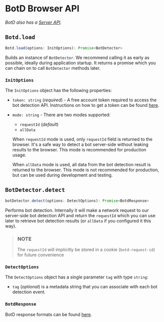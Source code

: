# BotD Browser API
_BotD also has a [Server API](server_api.md)._

## `Botd.load`

```ts
Botd.load(options: InitOptions): Promise<BotDetector>
```

Builds an instance of `BotDetector`. We recommend calling it as early as possible,
ideally during application startup. It returns a promise which you can chain on to call `BotDetector` methods later.

### `InitOptions`
The `InitOptions` object has the following properties:

- `token: string` (_required_) - A free account token required to access the bot detection API.
Instructions on how to get a token can be found [here](/README.md#authentication).

- `mode: string` - There are two modes supported:
  - `requestId` (_default_)
  - `allData`

  When `requestId` mode is used, only `requestId` field is returned to the browser.
  It's a safe way to detect a bot server-side without leaking results to the browser.
  This mode is recommended for production usage.

  When `allData` mode is used, all data from the bot detection result is returned to the browser.
  This mode is not recommended for production, but can be used during development and testing.

## `BotDetector.detect`

```ts
botDetector.detect(options: DetectOptions): Promise<BotdResponse>
```

Performs bot detection. Internally it will make a network request to our server-side bot detection API
and return the `requestId` which you can use later to retrieve bot detection results (or `allData` if you configured it this way).

> ### NOTE
>
> The `requestId` will implicitly be stored in a cookie (`botd-request-id`) for future convenience


### `DetectOptions`

The `DetectOptions` object has a single parameter `tag` with type `string`:

-   `tag` (_optional_) is a metadata string that you can associate with each bot detection event.

### `BotdResponse`

BotD response formats can be found [here](response.md).
